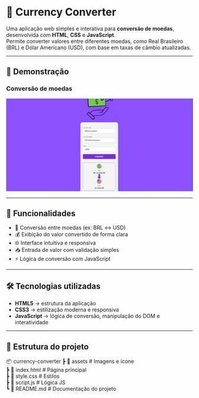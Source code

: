 # 💱 Currency Converter

Uma aplicação web simples e interativa para **conversão de moedas**, desenvolvida com **HTML**, **CSS** e **JavaScript**.  
Permite converter valores entre diferentes moedas, como Real Brasileiro (BRL) e Dólar Americano (USD), com base em taxas de câmbio atualizadas.

---

## 📸 Demonstração

### Conversão de moedas  
![Conversão de moedas](./assets/conversao.png)

---

## 🚀 Funcionalidades

- 🔁 Conversão entre moedas (ex: BRL ↔ USD)  
- 💰 Exibição do valor convertido de forma clara  
- 🌐 Interface intuitiva e responsiva  
- 📥 Entrada de valor com validação simples  
- ⚡ Lógica de conversão com JavaScript

---

## 🛠️ Tecnologias utilizadas

- **HTML5** → estrutura da aplicação  
- **CSS3** → estilização moderna e responsiva  
- **JavaScript** → lógica de conversão, manipulação do DOM e interatividade

---

## 📂 Estrutura do projeto
📦 currency-converter
┣ 📂 assets # Imagens e ícone<br>
┣ 📜 index.html # Página principal<br>
┣ 📜 style.css # Estilos<br>
┣ 📜 script.js # Lógica JS<br>
┗ 📜 README.md # Documentação do projeto
